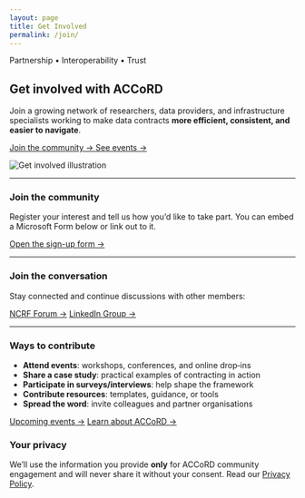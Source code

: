 ```yaml
---
layout: page
title: Get Involved
permalink: /join/
---
```


<section class="events-hero flow two-col">
  <div class="events-text">
    <p class="eyebrow">Partnership • Interoperability • Trust</p>
    <h2 class="page-title">Get involved with ACCoRD</h2>
    <p class="lead">
      Join a growing network of researchers, data providers, and infrastructure specialists working to make data contracts
      <strong>more efficient, consistent, and easier to navigate</strong>.
    </p>
    <p class="cta-row">
      <a class="btn btn-primary" href="https://forms.office.com/pages/responsepage.aspx?id=_oivH5ipW0yTySEKEdmlwvNrS4lV5ilIsuG4plfelThUNVkxRlZZTlhPOTU0NkZUQkVWNTBZUjUwVS4u&route=shorturl" target="_blank" rel="noopener">
      Join the community →
      </a>
      <a class="btn btn-primary" href="{{ '/events/' | relative_url }}">See events →</a>
    </p>
  </div>

  <div class="events-image">
    <img src="{{ '/assets/images/get_involved.png' | relative_url }}" alt="Get involved illustration" />
  </div>
</section>

<hr class="section-divider" />

<section id="join-form" class="flow what-we-do">
  <h3>Join the community</h3>
  <p>
    Register your interest and tell us how you’d like to take part. You can embed a Microsoft Form below
    or link out to it.
  </p>

  <p class="cta-row">
    <a class="btn btn-primary" 
       href="https://forms.office.com/pages/responsepage.aspx?id=_oivH5ipW0yTySEKEdmlwvNrS4lV5ilIsuG4plfelThUNVkxRlZZTlhPOTU0NkZUQkVWNTBZUjUwVS4u&route=shorturl" 
       target="_blank" 
       rel="noopener">
       Open the sign-up form →
    </a>
  </p>
</section>

<hr class="section-divider" />

<section class="flow">
  <h3>Join the conversation</h3>
  <p>Stay connected and continue discussions with other members:</p>
  <p class="cta-row">
    <a class="btn btn-primary" href="#" target="_blank" rel="noopener">NCRF Forum →</a>
    <a class="btn btn-primary" href="#" target="_blank" rel="noopener">LinkedIn Group →</a>
  </p>
</section>

<hr class="section-divider" />

<section class="flow">
  <h3>Ways to contribute</h3>
  <ul class="feature-list">
    <li><strong>Attend events</strong>: workshops, conferences, and online drop‑ins</li>
    <li><strong>Share a case study</strong>: practical examples of contracting in action</li>
    <li><strong>Participate in surveys/interviews</strong>: help shape the framework</li>
    <li><strong>Contribute resources</strong>: templates, guidance, or tools</li>
    <li><strong>Spread the word</strong>: invite colleagues and partner organisations</li>
  </ul>
  <p class="cta-row">
    <a class="btn btn-primary" href="{{ '/events/' | relative_url }}">Upcoming events →</a>
    <a class="btn btn-primary" href="{{ '/about/' | relative_url }}">Learn about ACCoRD →</a>
  </p>
</section>

<section class="flow">
  <h3>Your privacy</h3>
  <p>
    We’ll use the information you provide <strong>only</strong> for ACCoRD community engagement and will
    never share it without your consent. Read our
    <a href="{{ '/privacy.html' | relative_url }}">Privacy Policy</a>.
  </p>
</section>
